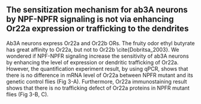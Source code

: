 ## The sensitization mechanism for ab3A neurons by NPF-NPFR signaling is not via enhancing Or22a expression or trafficking to the dendrites

Ab3A neurons express Or22a and Or22b ORs. The fruity odor ethyl butyrate has great affinity to Or22a, but not to Or22b \cite{Dobritsa_2003}. We wondered if NPF-NPFR signaling increase the sensitivity of ab3A neurons by enhancing the level of expression or dendritic trafficking of Or22a. However, the quantification experiment result, by using qPCR, shows that there is no difference in mRNA level of Or22a between NPFR mutant and its genetic control flies (Fig 3-A). Furthermore, Or22a immunostaining result shows that there is no trafficking defect of Or22a proteins in NPFR mutant flies (Fig 3-B, C).